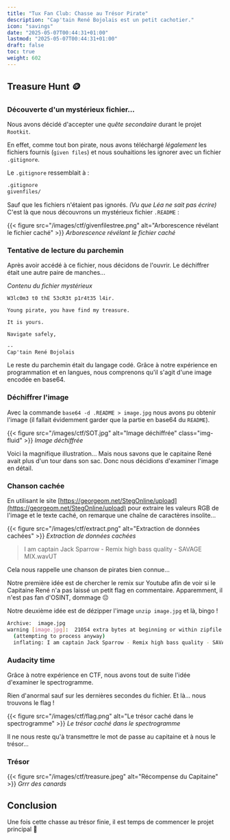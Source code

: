```yaml
---
title: "Tux Fan Club: Chasse au Trésor Pirate"
description: "Cap'tain René Bojolais est un petit cachotier."
icon: "savings"
date: "2025-05-07T00:44:31+01:00"
lastmod: "2025-05-07T00:44:31+01:00"
draft: false
toc: true
weight: 602
---
```


## Treasure Hunt 🪙

### Découverte d'un mystérieux fichier...

Nous avons décidé d'accepter une *quête secondaire* durant le projet `Rootkit`.

En effet, comme tout bon pirate, nous avons téléchargé _légalement_ les fichiers fournis (`given files`) et nous souhaitions les ignorer avec un fichier `.gitignore`.

Le `.gitignore` ressemblait à :

```bash
.gitignore
givenfiles/
```

Sauf que les fichiers n'étaient pas ignorés. _(Vu que Léa ne sait pas écrire)_ C'est là que nous découvrons un mystérieux fichier `.README` :

{{< figure src="/images/ctf/givenfilestree.png" alt="Arborescence révélant le fichier caché" >}}
*Arborescence révélant le fichier caché*

### Tentative de lecture du parchemin

Après avoir accédé à ce fichier, nous décidons de l'ouvrir. Le déchiffrer était une autre paire de manches...

*Contenu du fichier mystérieux*
```text
W3lc0m3 t0 thE 53cR3t p1r4t35 l4ir.

Young pirate, you have find my treasure.

It is yours.

Navigate safely,

--
Cap'tain René Bojolais
```

Le reste du parchemin était du langage codé. Grâce à notre expérience en programmation et en langues, nous comprenons qu'il s'agit d'une image encodée en base64.

### Déchiffrer l'image

Avec la commande `base64 -d .README > image.jpg` nous avons pu obtenir l'image (il fallait évidemment garder que la partie en base64 du `README`).

{{< figure src="/images/ctf/SOT.jpg" alt="Image déchiffrée" class="img-fluid" >}}
*Image déchiffrée*

Voici la magnifique illustration... Mais nous savons que le capitaine René avait plus d'un tour dans son sac. Donc nous décidions d'examiner l'image en détail.

### Chanson cachée

En utilisant le site [https://georgeom.net/StegOnline/upload](https://georgeom.net/StegOnline/upload) pour extraire les valeurs RGB de l'image et le texte caché, on remarque une chaîne de caractères insolite...

{{< figure src="/images/ctf/extract.png" alt="Extraction de données cachées" >}}
*Extraction de données cachées*

> I am captain Jack Sparrow - Remix high bass quality - SAVAGE MIX.wavUT

Cela nous rappelle une chanson de pirates bien connue...

Notre première idée est de chercher le remix sur Youtube afin de voir si le Capitaine René n'a pas laissé un petit flag en commentaire. Apparemment, il n'est pas fan d'OSINT, dommage 😔

Notre deuxième idée est de dézipper l'image `unzip image.jpg` et là, bingo !

```bash
Archive:  image.jpg
warning [image.jpg]:  21054 extra bytes at beginning or within zipfile
  (attempting to process anyway)
  inflating: I am captain Jack Sparrow - Remix high bass quality - SAVAGE MIX.wav
```

### Audacity time

Grâce à notre expérience en CTF, nous avons tout de suite l'idée d'examiner le spectrogramme.

Rien d'anormal sauf sur les dernières secondes du fichier. Et là... nous trouvons le flag !

{{< figure src="/images/ctf/flag.png" alt="Le trésor caché dans le spectrogramme" >}}
*Le trésor caché dans le spectrogramme*

Il ne nous reste qu'à transmettre le mot de passe au capitaine et à nous le trésor...

### Trésor

{{< figure src="/images/ctf/treasure.jpeg" alt="Récompense du Capitaine" >}}
*Grrr des canards*

## Conclusion

Une fois cette chasse au trésor finie, il est temps de commencer le projet principal 👀
